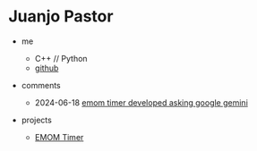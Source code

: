 # Juanjo Pastor

- me
	- C++ // Python
	- [github](https://github.com/juanjopastor)

- comments
	- 2024-06-18 [emom timer developed asking google gemini](/emom-timer-google-gemini)

- projects
	- [EMOM Timer](https://juanjopastor.github.io/emom/)
